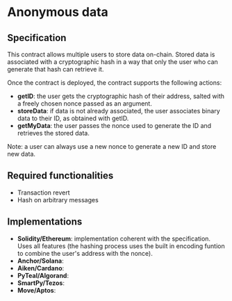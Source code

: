 # Anonymous data

## Specification

This contract allows multiple users to store data on-chain. Stored data is associated with a cryptographic hash in a way that only the user who can generate that hash can retrieve it.

Once the contract is deployed, the contract supports the following actions:
- **getID**: the user gets the cryptographic hash of their address, salted with a freely chosen nonce passed as an argument.
- **storeData**: if data is not already associated, the user associates binary data to their ID, as obtained with getID.
- **getMyData**: the user passes the nonce used to generate the ID and retrieves the stored data.

Note: a user can always use a new nonce to generate a new ID and store new data.

## Required functionalities
- Transaction revert
- Hash on arbitrary messages

## Implementations

- **Solidity/Ethereum**:  implementation coherent with the specification. Uses all features (the hashing process uses the built in encoding funtion to combine the user's address with the nonce). 
- **Anchor/Solana**: 
- **Aiken/Cardano**:
- **PyTeal/Algorand**:
- **SmartPy/Tezos**:
- **Move/Aptos**:

